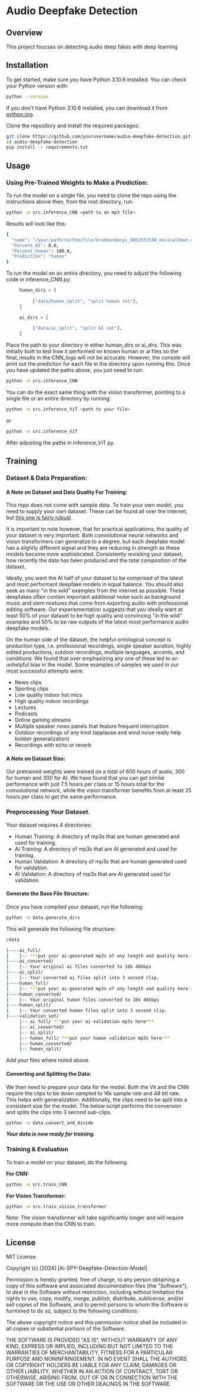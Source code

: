 # Audio Deepfake Detection

## Overview 
This project foucses on detecting audio deep fakes with deep learning

## Installation
To get started, make sure you have Python 3.10.6 installed. You can check your Python version with:
```bash
python --version
```
If you don't have Python 3.10.6 installed, you can download it from [python.org](https://www.python.org). 

Clone the repository and install the required packages:

```bash
git clone https://github.com/yourusername/audio-deepfake-detection.git
cd audio-deepfake-detection
pip install -r requirements.txt
```

## Usage

### Using Pre-Trained Weights to Make a Prediction:
To run the model on a single file, you need to clone the repo using the instructions above then, from the root directory, run:
```bash
python -m src.inference_CNN <path to an mp3 file>
```
Results will look like this:
```bash
{
  "name": "/your/path/to/the/file/bradmondonyc_0851551530_musicaldown.com_37k_22050_1ch.mp3",
  "Percent_AI": 0.0,
  "Percent_Human": 100.0,
  "Prediction": "human"
}
```
To run the model on an entire directory, you need to adjust the following code in inference_CNN.py:
```python
     human_dirs = [
          
          ["data/human_split", "split human set"],
     ]

     ai_dirs = [
          
          ["data/ai_split", "split AI set"],
     ]

```
Place the path to your directory in either human_dirs or ai_dirs. This was initially built to test how it performed on known human or ai files so the final_results in the CNN_logs will not be accurate. However, the console will print out the prediction for each file in the directory upon running this. Once you have updated the paths above, you just need to run:

```bash
python -m src.inference_CNN
```

You can do the exact same thing with the vision transformer, pointing to a single file or an entire directory by running:
```bash
python -m src.inference_ViT <path to your file>
```
or
```bash
python -m src.inference_ViT
```
After adjusting the paths in inference_ViT.py.



## Training

### Dataset & Data Preparation:

#### A Note on Dataset and Data Quality For Training:
This repo does not come with sample data. To train your own model, you need to supply your own dataset. These can be found all over the internet, but [this one is fairly robust](https://www.kaggle.com/datasets/birdy654/deep-voice-deepfake-voice-recognition). 

It is important to note however, that for practical applications, the quality of your dataset is very important. Both convolutional neural networks and vision transformers can generalize to a degree, but each deepfake model has a slightly different signal and they are reducing in strength as these models become more sophisticated. Consistently revisiting your dataset, how recently the data has been produced and the total composition of the dataset. 

Ideally, you want the AI half of your dataset to be comprised of the latest and most performant deepfake models in equal balance. You should also seek as many "in the wild" examples from the internet as possible. These deepfakes often contain important additional noise such as background music and stem mixtures that come from exporting audio with professional editing software. Our experiementation suggests that you ideally want at least 50% of your dataset to be high quality and convincing "in the wild" examples and 50% to be raw outputs of the latest most performance audio deepfake models. 

On the human side of the dataset, the helpful ontological concept is production type, i.e. professional recordings, single speaker auration, highly edited productions, outdoor recordings, multiple languages, accents, and conditions. We found that over emphasizing any one of these led to an unhelpful bias in the model. Some examples of samples we used in our most successful attempts were: 
* News clips
* Sporting clips
* Low quality indoor hot mics
* High quality indoor recordings
* Lectures
* Podcasts
* Online gaming streams
* Multiple speaker news panels that feature frequent interruption
* Outdoor recordings of any kind (applause and wind noise really help bolster generalization)
* Recordings with echo or reverb

#### A Note on Dataset Size:
Our pretrained weights were trained on a total of 600 hours of audio, 300 for human and 300 for AI. We have found that you can get similar performance with just 7.5 hours per class or 15 hours total for the convolutional network, while the vision transformer benefits from at least 25 hours per class to get the same performance. 

### Preprocessing Your Dataset.
Your dataset requires 4 directories:
* Human Training: A directory of mp3s that are human generated and used for training. 
* AI Training: A directory of mp3s that are AI generated and used for training.
* Human Validation: A directory of mp3s that are human generated used for validation. 
* AI Validation: A directory of mp3s that are AI generated used for validation. 

#### Generate the Base File Structure:
Once you have compiled your dataset, run the following:
```bash
python -m data.generate_dirs
```

This will generate the following file structure:
```bash
/data

|----ai_full/
|    |-- ***put your ai-generated mp3s of any length and quality here.***
|----ai_converted/
|    |-- Your original ai files converted to 16k 48kbps
|----ai_split/
|    |-- Your converted ai files split into 3 second clip. 
|----human_full/
|    |-- ***put your ai-generated mp3s of any length and quality here.***
|----human_converted/
|    |-- Your original human files converted to 16k 48kbps
|----human_split/
|    |-- Your converted human files split into 3 second clip.
|----validation_set/
     |-- ai_full/ ***put your ai validation mp3s here***
     |-- ai_converted/
     |-- ai_split/
     |-- human_full/ ***put your human validation mp3s here***
     |-- human_converted/
     |-- human_split/

```
Add your files where noted above. 

#### Converting and Splitting the Data:
 
We then need to prepare your data for the model. Both the Vit and the CNN require the clips to be down sampled to 16k sample rate and 48 bit rate. This helps with generalization. Additionally, the clips need to be split into a consistent size for the model. The below script performs the conversion and splits the clips into 3 second sub-clips.  

```bash
python -m data.convert_and_divide
```

***Your data is now ready for training.***


### Training & Evaluation
To train a model on your dataset, do the following. 

**For CNN:**
```bash
python -m src.train_CNN
```

**For Vision Transformer:**
```bash
python -m src.train_vision_transformer
```

Note: The vision transformer will take significantly longer and will require more compute than the CNN to train.

## License 
MIT License

Copyright (c) [2024] [Ai-SPY-Deepfake-Detection-Model]

Permission is hereby granted, free of charge, to any person obtaining a copy
of this software and associated documentation files (the "Software"), to deal
in the Software without restriction, including without limitation the rights
to use, copy, modify, merge, publish, distribute, sublicense, and/or sell
copies of the Software, and to permit persons to whom the Software is
furnished to do so, subject to the following conditions:

The above copyright notice and this permission notice shall be included in all
copies or substantial portions of the Software.

THE SOFTWARE IS PROVIDED "AS IS", WITHOUT WARRANTY OF ANY KIND, EXPRESS OR
IMPLIED, INCLUDING BUT NOT LIMITED TO THE WARRANTIES OF MERCHANTABILITY,
FITNESS FOR A PARTICULAR PURPOSE AND NONINFRINGEMENT. IN NO EVENT SHALL THE
AUTHORS OR COPYRIGHT HOLDERS BE LIABLE FOR ANY CLAIM, DAMAGES OR OTHER
LIABILITY, WHETHER IN AN ACTION OF CONTRACT, TORT OR OTHERWISE, ARISING FROM,
OUT OF OR IN CONNECTION WITH THE SOFTWARE OR THE USE OR OTHER DEALINGS IN THE
SOFTWARE.
